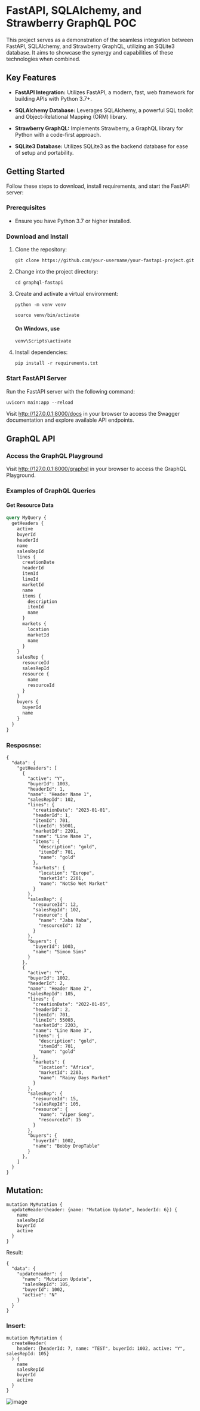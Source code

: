 # FastAPI, SQLAlchemy, and Strawberry GraphQL POC

This project serves as a demonstration of the seamless integration between FastAPI, SQLAlchemy, and Strawberry GraphQL, utilizing an SQLite3 database. It aims to showcase the synergy and capabilities of these technologies when combined.

## Key Features

- **FastAPI Integration:** Utilizes FastAPI, a modern, fast, web framework for building APIs with Python 3.7+.

- **SQLAlchemy Database:** Leverages SQLAlchemy, a powerful SQL toolkit and Object-Relational Mapping (ORM) library.

- **Strawberry GraphQL:** Implements Strawberry, a GraphQL library for Python with a code-first approach.

- **SQLite3 Database:** Utilizes SQLite3 as the backend database for ease of setup and portability.

## Getting Started

Follow these steps to download, install requirements, and start the FastAPI server:

### Prerequisites

- Ensure you have Python 3.7 or higher installed.

### Download and Install

1. Clone the repository:

   ```git clone https://github.com/your-username/your-fastapi-project.git```

2. Change into the project directory:

   ```cd graphql-fastapi```

3. Create and activate a virtual environment:

   ```python -m venv venv```
   
   ```source venv/bin/activate```
   #### On Windows, use
   ```venv\Scripts\activate```

5. Install dependencies:

   ```pip install -r requirements.txt```

### Start FastAPI Server

Run the FastAPI server with the following command:

   ```uvicorn main:app --reload```

Visit http://127.0.0.1:8000/docs in your browser to access the Swagger documentation and explore available API endpoints.

## GraphQL API

### Access the GraphQL Playground

Visit http://127.0.0.1:8000/graphql in your browser to access the GraphQL Playground.

### Examples of GraphQL Queries

#### Get Resource Data

```graphql
query MyQuery {
  getHeaders {
    active
    buyerId
    headerId
    name
    salesRepId
    lines {
      creationDate
      headerId
      itemId
      lineId
      marketId
      name
      items {
        description
        itemId
        name
      }
      markets {
        location
        marketId
        name
      }
    }
    salesRep {
      resourceId
      salesRepId
      resource {
        name
        resourceId
      }
    }
    buyers {
      buyerId
      name
    }
  }
}
```
### Resposnse:

```
{
  "data": {
    "getHeaders": [
      {
        "active": "Y",
        "buyerId": 1003,
        "headerId": 1,
        "name": "Header Name 1",
        "salesRepId": 102,
        "lines": {
          "creationDate": "2023-01-01",
          "headerId": 1,
          "itemId": 701,
          "lineId": 55001,
          "marketId": 2201,
          "name": "Line Name 1",
          "items": {
            "description": "gold",
            "itemId": 701,
            "name": "gold"
          },
          "markets": {
            "location": "Europe",
            "marketId": 2201,
            "name": "NotSo Wet Market"
          }
        },
        "salesRep": {
          "resourceId": 12,
          "salesRepId": 102,
          "resource": {
            "name": "Jaba Maba",
            "resourceId": 12
          }
        },
        "buyers": {
          "buyerId": 1003,
          "name": "Simon Sims"
        }
      },
      {
        "active": "Y",
        "buyerId": 1002,
        "headerId": 2,
        "name": "Header Name 2",
        "salesRepId": 105,
        "lines": {
          "creationDate": "2022-01-05",
          "headerId": 2,
          "itemId": 701,
          "lineId": 55003,
          "marketId": 2203,
          "name": "Line Name 3",
          "items": {
            "description": "gold",
            "itemId": 701,
            "name": "gold"
          },
          "markets": {
            "location": "Africa",
            "marketId": 2203,
            "name": "Rainy Days Market"
          }
        },
        "salesRep": {
          "resourceId": 15,
          "salesRepId": 105,
          "resource": {
            "name": "Viper Song",
            "resourceId": 15
          }
        },
        "buyers": {
          "buyerId": 1002,
          "name": "Bobby DropTable"
        }
      },
    ]
  }
}
```

## Mutation:

```
mutation MyMutation {
  updateHeader(header: {name: "Mutation Update", headerId: 6}) {
    name
    salesRepId
    buyerId
    active
  }
}
```

Result:

```
{
  "data": {
    "updateHeader": {
      "name": "Mutation Update",
      "salesRepId": 105,
      "buyerId": 1002,
      "active": "N"
    }
  }
}
```


### Insert:

```
mutation MyMutation {
  createHeader(
    header: {headerId: 7, name: "TEST", buyerId: 1002, active: "Y", salesRepId: 105}
  ) {
    name
    salesRepId
    buyerId
    active
  }
}
```



![image](https://github.com/tyanakiev/graphql-fastapi/assets/5628399/d091ba9b-24d4-44d8-9eaf-c29edbd46a81)
